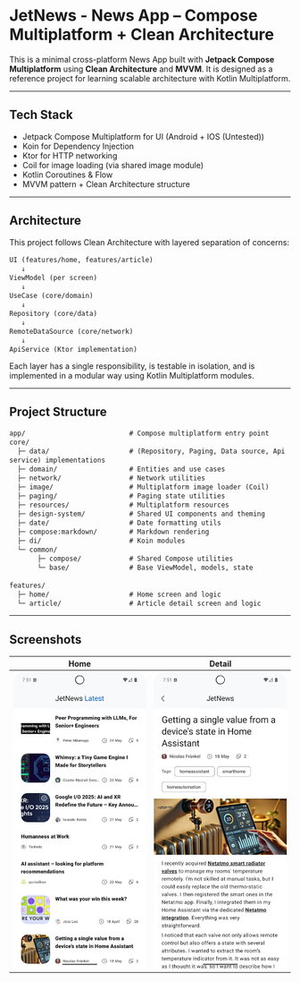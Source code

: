 # JetNews - News App – Compose Multiplatform + Clean Architecture

This is a minimal cross-platform News App built with **Jetpack Compose Multiplatform** using **Clean
Architecture** and **MVVM**. It is designed as a reference project for learning scalable
architecture with Kotlin Multiplatform.

---

## Tech Stack

* Jetpack Compose Multiplatform for UI (Android + IOS (Untested))
* Koin for Dependency Injection
* Ktor for HTTP networking
* Coil for image loading (via shared image module)
* Kotlin Coroutines & Flow
* MVVM pattern + Clean Architecture structure

---

## Architecture

This project follows Clean Architecture with layered separation of concerns:

```
UI (features/home, features/article)
   ↓
ViewModel (per screen)
   ↓
UseCase (core/domain)
   ↓
Repository (core/data)
   ↓
RemoteDataSource (core/network)
   ↓
ApiService (Ktor implementation)
```

Each layer has a single responsibility, is testable in isolation, and is implemented in a modular
way using Kotlin Multiplatform modules.

---

## Project Structure

```
app/                          # Compose multiplatform entry point
core/
  ├─ data/                    # (Repository, Paging, Data source, Api service) implementations
  ├─ domain/                  # Entities and use cases
  ├─ network/                 # Network utilities
  ├─ image/                   # Multiplatform image loader (Coil)
  ├─ paging/                  # Paging state utilities
  ├─ resources/               # Multiplatform resources
  ├─ design-system/           # Shared UI components and theming
  ├─ date/                    # Date formatting utils
  ├─ compose:markdown/        # Markdown rendering
  ├─ di/                      # Koin modules
  └─ common/
       ├─ compose/            # Shared Compose utilities
       └─ base/               # Base ViewModel, models, state

features/
  ├─ home/                    # Home screen and logic
  └─ article/                 # Article detail screen and logic
```

---

## Screenshots

| Home                     | Detail                       |
|--------------------------|------------------------------|
| ![Home](assets/home.png) | ![Detail](assets/detail.png) |